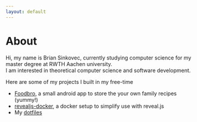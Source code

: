 ```yaml
---
layout: default
---
```


# About

Hi, my name is Brian Sinkovec, currently studying computer science for my master degree at RWTH Aachen university.  
I am interested in theoretical computer science and software development. 

Here are some of my projects I built in my free-time
* [Foodbro](https://github.com/sinkovec/foodbro), a small android app to store the your own family recipes (yummy!)
* [revealjs-docker](https://github.com/sinkovec/revealjs-docker), a docker setup to simplify use with reveal.js
* My [dotfiles](https://github.com/sinkovec/dotfiles)